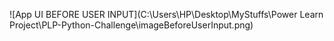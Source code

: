 ![App UI BEFORE USER INPUT](C:\Users\HP\Desktop\MyStuffs\Power Learn Project\PLP-Python-Challenge\imageBeforeUserInput.png)

